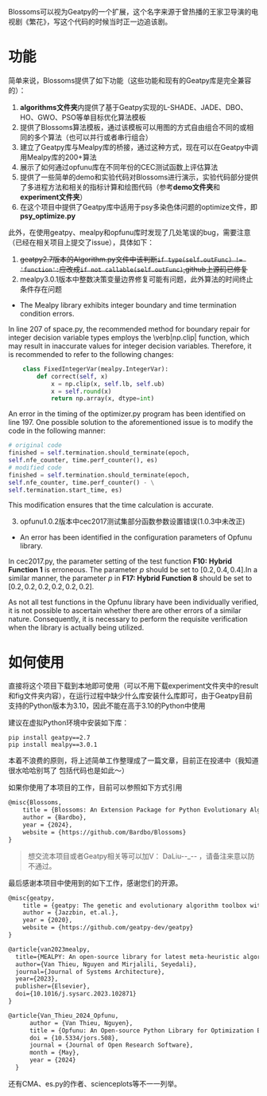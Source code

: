 Blossoms可以视为Geatpy的一个扩展，这个名字来源于曾热播的王家卫导演的电视剧《繁花》，写这个代码的时候当时正一边追该剧。

# 功能

简单来说，Blossoms提供了如下功能（这些功能和现有的Geatpy库是完全兼容的）：

1. **algorithms文件夹**内提供了基于Geatpy实现的L-SHADE、JADE、DBO、HO、GWO、PSO等单目标优化算法模板
2. 提供了Blossoms算法模板，通过该模板可以用图的方式自由组合不同的或相同的多个算法（也可以并行或者串行组合）
3. 建立了Geatpy库与Mealpy库的桥接，通过这种方式，现在可以在Geatpy中调用Mealpy库的200+算法
4. 展示了如何通过opfunu库在不同年份的CEC测试函数上评估算法
5. 提供了一些简单的demo和实验代码对Blossoms进行演示，实验代码部分提供了多进程方法和相关的指标计算和绘图代码（参考**demo文件夹**和**experiment文件夹**）
6. 在这个项目中提供了Geatpy库中适用于psy多染色体问题的optimize文件，即**psy_optimize.py**

此外，在使用geatpy、mealpy和opfunu库时发现了几处笔误的bug，需要注意（已经在相关项目上提交了issue），具体如下：
1. ~~geatpy2.7版本的Algorithm.py文件中该判断`if type(self.outFunc) != 'function':`应改成`if not callable(self.outFunc)`,github上源码已修复~~
2. mealpy3.0.1版本中整数决策变量边界修复可能有问题，此外算法的时间终止条件存在问题
+ The Mealpy library exhibits integer boundary and time termination condition errors.

In line 207 of space.py, the recommended method for boundary repair for integer decision variable types employs the \verb|np.clip| function, which may result in inaccurate values for integer decision variables. Therefore, it is recommended to refer to the following changes:

```python
	class FixedIntegerVar(mealpy.IntegerVar):
        def correct(self, x)
            x = np.clip(x, self.lb, self.ub)
            x = self.round(x)
            return np.array(x, dtype=int)
```

An error in the timing of the optimizer.py program has been identified on line 197. One possible solution to the aforementioned issue is to modify the code in the following manner:
```python
# original code 
finished = self.termination.should_terminate(epoch, 
self.nfe_counter, time.perf_counter(), es)
# modified code
finished = self.termination.should_terminate(epoch, 
self.nfe_counter, time.perf_counter() - \
self.termination.start_time, es)
```
 This modification ensures that the time calculation is accurate.
 
  3. opfunu1.0.2版本中cec2017测试集部分函数参数设置错误(1.0.3中未改正)
+ An error has been identified in the configuration parameters of Opfunu library.

In cec2017.py, the parameter setting of the test function **F10: Hybrid Function 1** is erroneous. The parameter $p$ should be set to $[0.2, 0.4, 0.4]$.In a similar manner, the parameter $p$ in **F17: Hybrid Function 8** should be set to $[0.2, 0.2, 0.2, 0.2, 0.2, 0.2]$.

As not all test functions in the Opfunu library have been individually verified, it is not possible to ascertain whether there are other errors of a similar nature. Consequently, it is necessary to perform the requisite verification when the library is actually being utilized.
# 如何使用

直接将这个项目下载到本地即可使用（可以不用下载experiment文件夹中的result和fig文件夹内容），在运行过程中缺少什么库安装什么库即可，由于Geatpy目前支持的Python版本为3.10，因此不能在高于3.10的Python中使用

建议在虚拟Python环境中安装如下库：

```shell
pip install geatpy==2.7
pip install mealpy==3.0.1
```

本着不浪费的原则，将上述简单工作整理成了一篇文章，目前正在投递中（我知道很水哈哈别骂了 包括代码也是如此～）

如果你使用了本项目的工作，目前可以参照如下方式引用

```latex
@misc{Blossoms,
	title = {Blossoms: An Extension Package for Python Evolutionary Algorithms based on the Geatpy Library},
	author = {Bardbo},
	year = {2024},
	website = {https://github.com/Bardbo/Blossoms}
}
```

>想交流本项目或者Geatpy相关等可以加V： DaLiu--_-- ，请备注来意以防不通过。

最后感谢本项目中使用到的如下工作，感谢您们的开源。

```latex
@misc{geatpy,
	title = {geatpy: The genetic and evolutionary algorithm toolbox with high performance in python},
	author = {Jazzbin, et.al.},
	year = {2020},
	website = {https://github.com/geatpy-dev/geatpy}
}

@article{van2023mealpy,
  title={MEALPY: An open-source library for latest meta-heuristic algorithms in Python},
  author={Van Thieu, Nguyen and Mirjalili, Seyedali},
  journal={Journal of Systems Architecture},
  year={2023},
  publisher={Elsevier},
  doi={10.1016/j.sysarc.2023.102871}
}

@article{Van_Thieu_2024_Opfunu,
      author = {Van Thieu, Nguyen},
      title = {Opfunu: An Open-source Python Library for Optimization Benchmark Functions},
      doi = {10.5334/jors.508},
      journal = {Journal of Open Research Software},
      month = {May},
      year = {2024}
  }
```

还有CMA、es.py的作者、scienceplots等不一一列举。